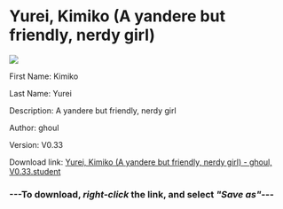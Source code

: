 # Yurei, Kimiko (A yandere but friendly, nerdy girl)

<img src = "https://raw.githubusercontent.com/Arbiter1223/Daigaku-Gurashi-Custom-Students/master/Students/Files/Yurei%2C%20Kimiko%20(A%20yandere%20but%20friendly%2C%20nerdy%20girl).png">

First Name: Kimiko

Last Name: Yurei

Description: A yandere but friendly, nerdy girl

Author: ghoul

Version: V0.33

Download link: <a href="https://raw.githubusercontent.com/Arbiter1223/Daigaku-Gurashi-Custom-Students/master/Students/Files/Yurei%2C%20Kimiko%20(A%20yandere%20but%20friendly%2C%20nerdy%20girl)%20-%20ghoul%2C%20V0.33.student">Yurei, Kimiko (A yandere but friendly, nerdy girl) - ghoul, V0.33.student</a>

### ---**To download, _right-click_ the link, and select _"Save as"_**---
